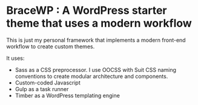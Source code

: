 # BraceWP : A WordPress starter theme that uses a modern workflow

This is just my personal framework that implements a modern front-end workflow to create custom themes.

It uses:

- Sass as a CSS preprocessor. I use OOCSS with Suit CSS naming conventions to create modular architecture and components.
- Custom-coded Javascript
- Gulp as a task runner
- Timber as a WordPress templating engine
